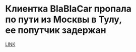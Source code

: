 # Клиентка BlaBlaCar пропала по пути из Москвы в Тулу, ее попутчик задержан 



[LINK](https://varlamov.ru/3245145.html)